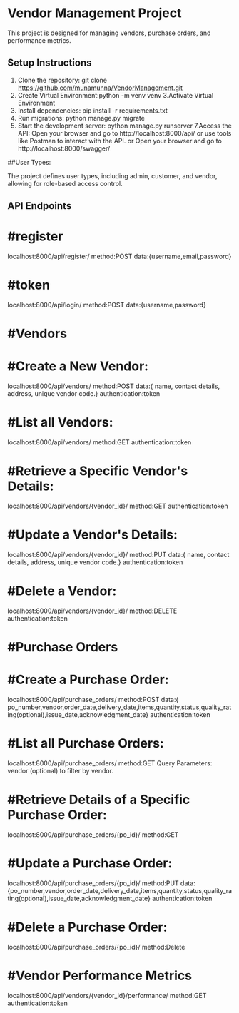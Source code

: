 # Vendor Management Project
This project is designed for managing vendors, purchase orders, and performance metrics.

## Setup Instructions
1. Clone the repository: git clone https://github.com/munamunna/VendorManagement.git
2. Create Virtual Environment:python -m venv venv
3.Activate Virtual Environment
4. Install dependencies: pip install -r requirements.txt
5. Run migrations: python manage.py migrate
6. Start the development server: python manage.py runserver
7.Access the API:
Open your browser and go to http://localhost:8000/api/ or use tools like Postman to interact with the API.
or
Open your browser and go to http://localhost:8000/swagger/ 

##User Types:

The project defines user types, including admin, customer, and vendor, allowing for role-based access control.

## API Endpoints
#register
=======
localhost:8000/api/register/
method:POST
data:{username,email,password}

#token
=======
localhost:8000/api/login/
method:POST
data:{username,password}




#Vendors
========
#Create a New Vendor:
====================
localhost:8000/api/vendors/
method:POST
data:{ name, contact details, address, unique vendor code.}
authentication:token

#List all Vendors:
=================
localhost:8000/api/vendors/
method:GET
authentication:token

#Retrieve a Specific Vendor's Details:
====================================
localhost:8000/api/vendors/{vendor_id}/
method:GET
authentication:token

#Update a Vendor's Details:
==========================
localhost:8000/api/vendors/{vendor_id}/
method:PUT
data:{ name, contact details, address, unique vendor code.}
authentication:token

#Delete a Vendor:
================
localhost:8000/api/vendors/{vendor_id}/
method:DELETE
authentication:token




#Purchase Orders
===============
#Create a Purchase Order:
=======================
localhost:8000/api/purchase_orders/
method:POST
data:{  po_number,vendor,order_date,delivery_date,items,quantity,status,quality_rating(optional),issue_date,acknowledgment_date}
authentication:token

#List all Purchase Orders:
==========================
localhost:8000/api/purchase_orders/
method:GET
Query Parameters: vendor (optional) to filter by vendor.

#Retrieve Details of a Specific Purchase Order:
==============================================
localhost:8000/api/purchase_orders/{po_id}/
method:GET

#Update a Purchase Order:
========================
localhost:8000/api/purchase_orders/{po_id}/
method:PUT
data:{po_number,vendor,order_date,delivery_date,items,quantity,status,quality_rating(optional),issue_date,acknowledgment_date}
authentication:token

#Delete a Purchase Order:
=======================
localhost:8000/api/purchase_orders/{po_id}/
method:Delete




#Vendor Performance Metrics
===============================================================
localhost:8000/api/vendors/{vendor_id}/performance/
method:GET
authentication:token
